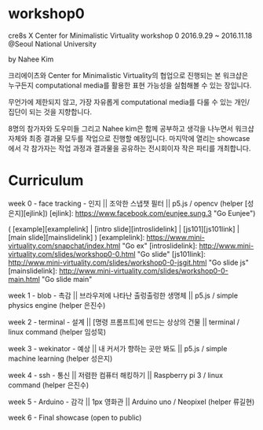 # workshop0
cre8s X Center for Minimalistic Virtuality workshop 0
2016.9.29 ~ 2016.11.18
@Seoul National University

by Nahee Kim

크리에이츠와 Center for Minimalistic Virtuality의 협업으로 진행되는 본 워크샵은 누구든지 computational media를 활용한 표현 가능성을 실험해볼 수 있는 장입니다.

무언가에 제한되지 않고, 가장 자유롭게 computational media를 다룰 수 있는 개인/집단이 되는 것을 지향합니다.



8명의 참가자와 도우미들 그리고 Nahee kim은 함께 공부하고 생각을 나누면서 워크샵 자체와 최종 결과물 모두를 작업으로 진행할 예정입니다. 마지막에 열리는 showcase에서 각 참가자는 작업 과정과 결과물을 공유하는 전시회이자 작은 파티를 개최합니다.


# Curriculum

week 0 - face tracking - 인지 || 조악한 스냅챗 필터 || p5.js / opencv (helper [성은지][ejlink])
[ejlink]: https://www.facebook.com/eunjee.sung.3 "Go Eunjee")

( [example][examplelink] | [intro slide][introslidelink] | [js101][js101link] | [main slide][mainslidelink] )
[examplelink]: https://www.mini-virtuality.com/snapchat/index.html "Go ex"
[introslidelink]: http://www.mini-virtuality.com/slides/workshop0-0.html "Go slide"
[js101link]: http://www.mini-virtuality.com/slides/workshop0-0-jsgit.html "Go slide js"
[mainslidelink]: http://www.mini-virtuality.com/slides/workshop0-0-main.html "Go slide main"


week 1 - blob - 촉감 || 브라우저에 나타난 출렁출렁한 생명체 || p5.js / simple physics engine (helper 은진수)

week 2 - terminal - 설계 || [명령 프롬프트]에 만드는 상상의 건물  || terminal / linux command (helper 임성묵)

week 3 - wekinator - 예상 || 내 커서가 향하는 곳만 봐도 || p5.js / simple machine learning (helper 성은지)

week 4 - ssh - 통신 || 저렴한 컴퓨터 해킹하기 || Raspberry pi 3 / linux command  (helper 은진수)

week 5 - Arduino - 감각 || 1px 영화관 || Arduino uno / Neopixel (helper 류길현)

week 6 - Final showcase (open to public)
